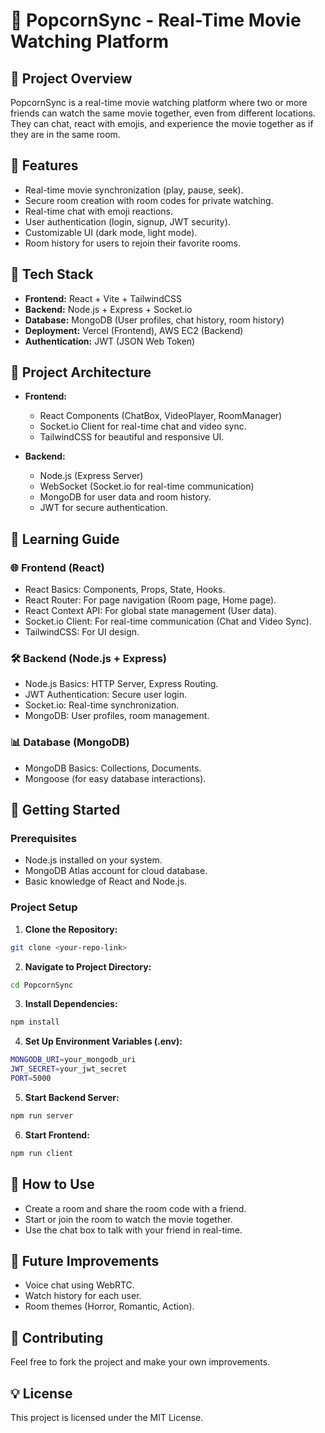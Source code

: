 # 🍿 PopcornSync - Real-Time Movie Watching Platform

## 🚀 Project Overview

PopcornSync is a real-time movie watching platform where two or more friends can watch the same movie together, even from different locations. They can chat, react with emojis, and experience the movie together as if they are in the same room.

## 🌟 Features

* Real-time movie synchronization (play, pause, seek).
* Secure room creation with room codes for private watching.
* Real-time chat with emoji reactions.
* User authentication (login, signup, JWT security).
* Customizable UI (dark mode, light mode).
* Room history for users to rejoin their favorite rooms.

## 🚀 Tech Stack

* **Frontend:** React + Vite + TailwindCSS
* **Backend:** Node.js + Express + Socket.io
* **Database:** MongoDB (User profiles, chat history, room history)
* **Deployment:** Vercel (Frontend), AWS EC2 (Backend)
* **Authentication:** JWT (JSON Web Token)

## 📌 Project Architecture

* **Frontend:**

  * React Components (ChatBox, VideoPlayer, RoomManager)
  * Socket.io Client for real-time chat and video sync.
  * TailwindCSS for beautiful and responsive UI.

* **Backend:**

  * Node.js (Express Server)
  * WebSocket (Socket.io for real-time communication)
  * MongoDB for user data and room history.
  * JWT for secure authentication.

## 📌 Learning Guide

### 🌐 Frontend (React)

* React Basics: Components, Props, State, Hooks.
* React Router: For page navigation (Room page, Home page).
* React Context API: For global state management (User data).
* Socket.io Client: For real-time communication (Chat and Video Sync).
* TailwindCSS: For UI design.

### 🛠️ Backend (Node.js + Express)

* Node.js Basics: HTTP Server, Express Routing.
* JWT Authentication: Secure user login.
* Socket.io: Real-time synchronization.
* MongoDB: User profiles, room management.

### 📊 Database (MongoDB)

* MongoDB Basics: Collections, Documents.
* Mongoose (for easy database interactions).

## 🚀 Getting Started

### Prerequisites

* Node.js installed on your system.
* MongoDB Atlas account for cloud database.
* Basic knowledge of React and Node.js.

### Project Setup

1. **Clone the Repository:**

```bash
git clone <your-repo-link>
```

2. **Navigate to Project Directory:**

```bash
cd PopcornSync
```

3. **Install Dependencies:**

```bash
npm install
```

4. **Set Up Environment Variables (.env):**

```bash
MONGODB_URI=your_mongodb_uri
JWT_SECRET=your_jwt_secret
PORT=5000
```

5. **Start Backend Server:**

```bash
npm run server
```

6. **Start Frontend:**

```bash
npm run client
```

## 🚀 How to Use

* Create a room and share the room code with a friend.
* Start or join the room to watch the movie together.
* Use the chat box to talk with your friend in real-time.

## 🚀 Future Improvements

* Voice chat using WebRTC.
* Watch history for each user.
* Room themes (Horror, Romantic, Action).

## 🌟 Contributing

Feel free to fork the project and make your own improvements.

## 💡 License

This project is licensed under the MIT License.



